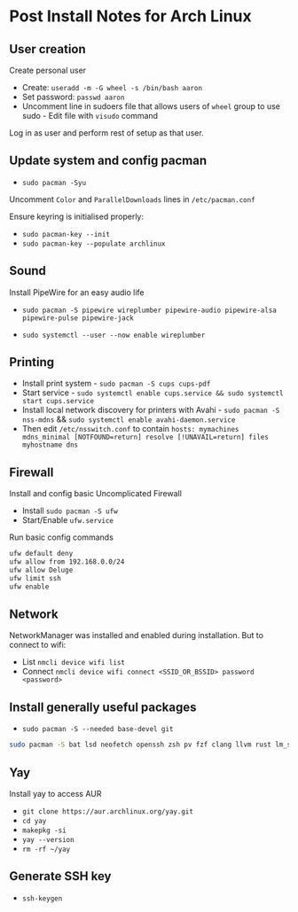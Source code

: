 # Post Install Notes for Arch Linux

## User creation

Create personal user

- Create: `useradd -m -G wheel -s /bin/bash aaron`
- Set password: `passwd aaron`
- Uncomment line in sudoers file that allows users of `wheel` group to use sudo - Edit file with `visudo` command

Log in as user and perform rest of setup as that user.

## Update system and config pacman

- `sudo pacman -Syu`

Uncomment `Color` and `ParallelDownloads` lines in `/etc/pacman.conf`

Ensure keyring is initialised properly:

- `sudo pacman-key --init`
- `sudo pacman-key --populate archlinux`

## Sound

Install PipeWire for an easy audio life

- `sudo pacman -S pipewire wireplumber pipewire-audio pipewire-alsa pipewire-pulse pipewire-jack`

- `sudo systemctl --user --now enable wireplumber`

## Printing

- Install print system - `sudo pacman -S cups cups-pdf`
- Start service - `sudo systemctl enable cups.service && sudo systemctl start cups.service`
- Install local network discovery for printers with Avahi - `sudo pacman -S nss-mdns` && `sudo systemctl enable avahi-daemon.service`
- Then edit `/etc/nsswitch.conf` to contain `hosts: mymachines mdns_minimal [NOTFOUND=return] resolve [!UNAVAIL=return] files myhostname dns`

## Firewall

Install and config basic Uncomplicated Firewall

- Install `sudo pacman -S ufw`
- Start/Enable `ufw.service`

Run basic config commands

``` bash
ufw default deny
ufw allow from 192.168.0.0/24
ufw allow Deluge
ufw limit ssh
ufw enable
```

## Network

NetworkManager was installed and enabled during installation.
But to connect to wifi:

- List `nmcli device wifi list`
- Connect `nmcli device wifi connect <SSID_OR_BSSID> password <password>`

## Install generally useful packages

- `sudo pacman -S --needed base-devel git`

``` bash
sudo pacman -S bat lsd neofetch openssh zsh pv fzf clang llvm rust lm_sensors python-pip psutils htop bashtop imagemagick jq github-cli lolcat ripgrep
```

## Yay

Install yay to access AUR

- `git clone https://aur.archlinux.org/yay.git`
- `cd yay`
- `makepkg -si`
- `yay --version`
- `rm -rf ~/yay`

## Generate SSH key

- `ssh-keygen`
